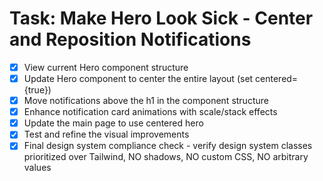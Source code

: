 # Task: Make Hero Look Sick - Center and Reposition Notifications

- [x] View current Hero component structure
- [x] Update Hero component to center the entire layout (set centered={true})
- [x] Move notifications above the h1 in the component structure
- [x] Enhance notification card animations with scale/stack effects
- [x] Update the main page to use centered hero
- [x] Test and refine the visual improvements
- [x] Final design system compliance check - verify design system classes prioritized over Tailwind, NO shadows, NO custom CSS, NO arbitrary values